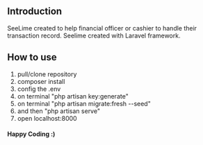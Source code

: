 ## Introduction
SeeLime created to help financial officer or cashier to handle their transaction record. Seelime created with Laravel framework.

## How to use
1. pull/clone repository
2. composer install
3. config the .env
4. on terminal "php artisan key:generate"
5. on terminal "php artisan migrate:fresh --seed"
6. and then "php artisan serve"
7. open localhost:8000

#### Happy Coding :)